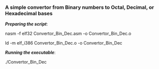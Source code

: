 
### A simple convertor from Binary numbers to Octal, Decimal, or Hexadecimal bases ###

***Preparing the script***: 

  nasm -f elf32 Convertor_Bin_Dec.asm -o Convertor_Bin_Dec.o
  
  ld -m elf_i386 Convertor_Bin_Dec.o -o Convertor_Bin_Dec

***Running the executable***:

  ./Convertor_Bin_Dec

  
